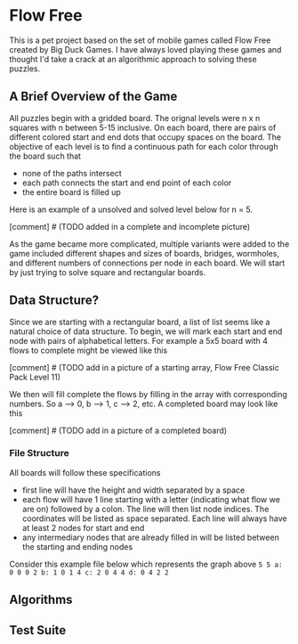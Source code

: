 # Flow Free
This is a pet project based on the set of mobile games called Flow Free created by Big Duck Games. I have always loved playing these games and thought I'd take a crack at an algorithmic approach to solving these puzzles.

## A Brief Overview of the Game
All puzzles begin with a gridded board. The orignal levels were n x n squares with n between 5-15 inclusive. On each board, there are pairs of different colored start and end dots that occupy spaces on the board. The objective of each level is to find a continuous path for each color through the board such that 

- none of the paths intersect
- each path connects the start and end point of each color
- the entire board is filled up

Here is an example of a unsolved and solved level below for n = 5.

[comment] # (TODO added in a complete and incomplete picture)


As the game became more complicated, multiple variants were added to the game included different shapes and sizes of boards, bridges, wormholes, and different numbers of connections per node in each board. We will start by just trying to solve square and rectangular boards.


## Data Structure?
Since we are starting with a rectangular board, a list of list seems like a natural choice of data structure. To begin, we will mark each start and end node with pairs of alphabetical letters. For example a 5x5 board with 4 flows to complete might be viewed like this

[comment] # (TODO add in a picture of a starting array, Flow Free Classic Pack Level 11)

We then will fill complete the flows by filling in the array with corresponding numbers. So a --> 0, b --> 1, c --> 2, etc. A completed board may look like this

[comment] # (TODO add in a picture of a completed board)  

### File Structure
All boards will follow these specifications
- first line will have the height and width separated by a space
- each flow will have 1 line starting with a letter (indicating what flow we are on) followed by a colon. The line will then list node indices. The coordinates will be listed as space separated. Each line will always have at least 2 nodes for start and end
- any intermediary nodes that are already filled in will be listed between the starting and ending nodes

Consider this example file below which represents the graph above
`
5 5
a: 0 0 0 2
b: 1 0 1 4
c: 2 0 4 4
d: 0 4 2 2
`

## Algorithms


## Test Suite